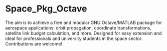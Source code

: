 # Space_Pkg_Octave
The aim is to achieve a free and modular GNU Octave/MATLAB package for aerospace applications: orbit propagation, coordinate transformations, satellite link budget calculation, and more. Designed for easy extension and ideal for professionals and university students in the space sector. Contributions are welcome!
